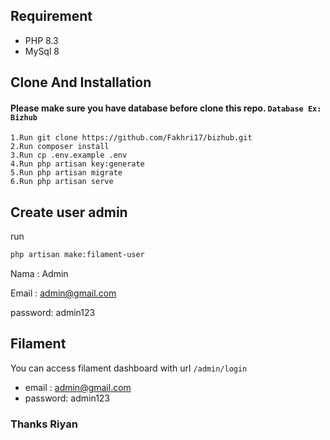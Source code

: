 ## Requirement

- PHP 8.3
- MySql 8

## Clone And Installation

#### Please make sure you have database before clone this repo. `Database Ex: Bizhub`

```
1.Run git clone https://github.com/Fakhri17/bizhub.git
2.Run composer install
3.Run cp .env.example .env
4.Run php artisan key:generate
5.Run php artisan migrate
6.Run php artisan serve
```
## Create user admin

run 
```sh
php artisan make:filament-user
```
Nama : Admin

Email : admin@gmail.com

password: admin123

## Filament

You can access filament dashboard with url `/admin/login`

- email : admin@gmail.com
- password: admin123

### Thanks Riyan
